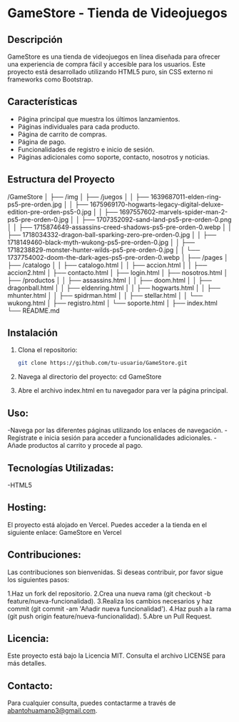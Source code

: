 # GameStore - Tienda de Videojuegos

## Descripción
GameStore es una tienda de videojuegos en línea diseñada para ofrecer una experiencia de compra fácil y accesible para los usuarios. Este proyecto está desarrollado utilizando HTML5 puro, sin CSS externo ni frameworks como Bootstrap.

## Características
- Página principal que muestra los últimos lanzamientos.
- Páginas individuales para cada producto.
- Página de carrito de compras.
- Página de pago.
- Funcionalidades de registro e inicio de sesión.
- Páginas adicionales como soporte, contacto, nosotros y noticias.

## Estructura del Proyecto
/GameStore
│
├── /img
│   ├── /juegos
│   │   ├── 1639687011-elden-ring-ps5-pre-orden.jpg
│   │   ├── 1675969170-hogwarts-legacy-digital-deluxe-edition-pre-orden-ps5-0.jpg
│   │   ├── 1697557602-marvels-spider-man-2-ps5-pre-orden-0.jpg
│   │   ├── 1707352092-sand-land-ps5-pre-orden-0.png
│   │   ├── 1715874649-assassins-creed-shadows-ps5-pre-orden-0.webp
│   │   ├── 1718034332-dragon-ball-sparking-zero-pre-orden-0.jpg
│   │   ├── 1718149460-black-myth-wukong-ps5-pre-orden-0.jpg
│   │   ├── 1718238829-monster-hunter-wilds-ps5-pre-orden-0.jpg
│   │   └── 1737754002-doom-the-dark-ages-ps5-pre-orden-0.webp
│
├── /pages
│   ├── /catalogo
│   │   ├── catalogo.html
│   │   ├── accion.html
│   │   ├── accion2.html
│   ├── contacto.html
│   ├── login.html
│   ├── nosotros.html
│   ├── /productos
│   │   ├── assassins.html
│   │   ├── doom.html
│   │   ├── dragonball.html
│   │   ├── eldenring.html
│   │   ├── hogwarts.html
│   │   ├── mhunter.html
│   │   ├── spidrman.html
│   │   ├── stellar.html
│   │   └── wukong.html
│   ├── registro.html
│   └── soporte.html
│
├── index.html
└── README.md 

## Instalación
1. Clona el repositorio:
   ```bash
   git clone https://github.com/tu-usuario/GameStore.git

2. Navega al directorio del proyecto:
   cd GameStore

3. Abre el archivo index.html en tu navegador para ver la página principal.

## Uso:
-Navega por las diferentes páginas utilizando los enlaces de navegación.
-Regístrate e inicia sesión para acceder a funcionalidades adicionales.
-Añade productos al carrito y procede al pago.

## Tecnologías Utilizadas:
-HTML5

## Hosting:
El proyecto está alojado en Vercel. Puedes acceder a la tienda en el siguiente enlace: GameStore en Vercel

## Contribuciones:
Las contribuciones son bienvenidas. Si deseas contribuir, por favor sigue los siguientes pasos:

1.Haz un fork del repositorio.
2.Crea una nueva rama (git checkout -b feature/nueva-funcionalidad).
3.Realiza los cambios necesarios y haz commit (git commit -am 'Añadir nueva funcionalidad').
4.Haz push a la rama (git push origin feature/nueva-funcionalidad).
5.Abre un Pull Request.

## Licencia:
Este proyecto está bajo la Licencia MIT. Consulta el archivo LICENSE para más detalles.

## Contacto:
Para cualquier consulta, puedes contactarme a través de abantohuamanp3@gmail.com.